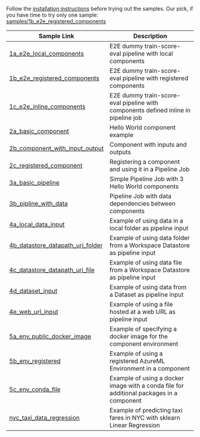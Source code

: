 
Follow the [installation instructions](../docs/README.md) before trying out the samples. Our pick, if you have time to try only one sample: [samples/1b_e2e_registered_components](../samples/1b_e2e_registered_components)

Sample Link|Description
--|--
[1a_e2e_local_components](./1a_e2e_local_components) | E2E dummy train-score-eval pipeline with local components
[1b_e2e_registered_components](./1b_e2e_registered_components) | E2E dummy train-score-eval pipeline with registered components
[1c_e2e_inline_components](./1c_e2e_inline_components) | E2E dummy train-score-eval pipeline with components defined inline in pipeline job
[2a_basic_component](./2a_basic_component) | Hello World component example
[2b_component_with_input_output](./2b_component_with_input_output) | Component with inputs and outputs
[2c_registered_component](./2c_registered_component) | Registering a component and using it in a Pipeline Job
[3a_basic_pipeline](./3a_basic_pipeline) | Simple Pipeline Job with 3 Hello World components
[3b_pipline_with_data](./3b_pipline_with_data) | Pipeline Job with data dependencies between components
[4a_local_data_input](./4a_local_data_input) | Example of using data in a local folder as pipeline input
[4b_datastore_datapath_uri_folder](./4b_datastore_datapath_uri_folder) | Example of using data folder from a Workspace Datastore as pipeline input
[4c_datastore_datapath_uri_file](./4c_datastore_datapath_uri_file) | Example of using data file from a Workspace Datastore as pipeline input
[4d_dataset_input](./4d_dataset_input) | Example of using data from a Dataset as pipeline input
[4e_web_url_input](./4d_web_url_input) | Example of using a file hosted at a web URL as pipeline input
[5a_env_public_docker_image](./5a_env_public_docker_image) | Example of specifying a docker image for the component environment
[5b_env_registered](./5b_env_registered) | Example of using a registered AzureML Environment in a component
[5c_env_conda_file](./5c_env_conda_file) | Example of using a docker image with a conda file for additional packages in a component
[nyc_taxi_data_regression](./nyc_taxi_data_regression) | Example of predicting taxi fares in NYC with sklearn Linear Regression
